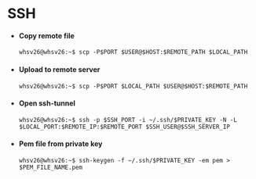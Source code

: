 # SSH
- #### Copy remote file
  ```console
  whsv26@whsv26:~$ scp -P$PORT $USER@$HOST:$REMOTE_PATH $LOCAL_PATH
  ```

- #### Upload to remote server
  ```console
  whsv26@whsv26:~$ scp -P$PORT $LOCAL_PATH $USER@$HOST:$REMOTE_PATH
  ```

- #### Open ssh-tunnel
  ```console
  whsv26@whsv26:~$ ssh -p $SSH_PORT -i ~/.ssh/$PRIVATE_KEY -N -L $LOCAL_PORT:$REMOTE_IP:$REMOTE_PORT $SSH_USER@$SSH_SERVER_IP
  ```

- #### Pem file from private key
  ```console
  whsv26@whsv26:~$ ssh-keygen -f ~/.ssh/$PRIVATE_KEY -em pem > $PEM_FILE_NAME.pem
  ```
